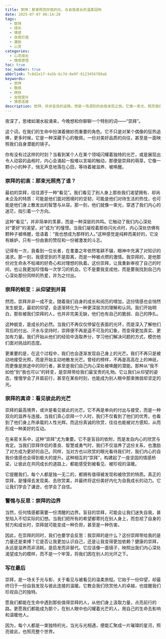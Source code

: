 ```yaml
---
title: 崇拜：那束照亮你我的光，与自我成长的温柔回响
date: 2025-07-07 06:14:28
tags:
  - 崇拜
  - 成长
  - 情感
  - 自我价值
  - 激励
  - 心灵
categories:
  - 心灵成长
  - 情感感悟
toc: true
toc_number: true
abbrlink: 7c8d2e1f-4a5b-6c7d-8e9f-0123456789ab
keywords:
  - 崇拜
  - 敬佩
  - 榜样
  - 自我提升
  - 情感连接
description: 崇拜，并非盲目的追随，而是一场深刻的自我发现之旅。它像一束光，照亮我们内心深处渴望抵达的远方，也温柔地提醒我们，每个人都拥有独特的光芒。这篇文章将带你走进崇拜的深层含义，探索它如何从仰望变为并肩，最终成为滋养我们生命、连接彼此的温暖力量。
---
```


夜深了，思绪如潮水般涌来，今晚想和你聊聊一个特别的词——“崇拜”。

这个词，在我们的生命中扮演着微妙而重要的角色。它不只是对某个偶像的狂热追捧，更多时候，它是一种深藏于心的敬佩，一份对美好品质的向往，甚至是一面映照我们自身潜能的镜子。

你有没有过这样的时刻？当看到某个人在某个领域闪耀着独特的光芒，或是展现出令人动容的品格时，内心会涌起一股难以言喻的触动，那便是崇拜的萌芽。它像一颗小小的种子，悄无声息地落在心田，等待着被滋养、被唤醒。

### 崇拜的初衷：那束光照亮了谁？

最初的崇拜，往往源于一种“看见”。我们看见了别人身上那些我们渴望拥有、却尚未企及的特质：可能是他们面对困境时的坚韧，可能是他们对待生活的热忱，也可能是他们身上散发出的智慧与从容。那一刻，他们就像一束光，穿透了我们内心的迷茫，指引着一个方向。

这种“看见”，并非简单的羡慕，而是一种深层的共鸣。它触动了我们内心深处对“更好”的渴望，对“成为”的憧憬。当我们凝视着那些闪光点时，内心深处仿佛有颗种子被唤醒，低语着：“我也想成为那样的人。”这种感觉是纯粹而美好的，它没有嫉妒，只有一份由衷的赞叹和一份被激发的斗志。

记得有一次，我看到一位长者，在耄耋之年依然笔耕不辍，眼神中充满了对知识的渴求。那一刻，我感受到的不是距离，而是一种被点燃的激情。我崇拜的，是他那份对生命永不枯竭的好奇心和对理想的执着。这份崇拜，让我重新审视了自己的时间，也让我更加珍惜每一次学习的机会。它不是要我变成他，而是要我找到自己内心深处那份同样的热爱，并为之付出。

### 崇拜的蜕变：从仰望到并肩

然而，崇拜并非一成不变。随着我们自身的成长和阅历的增加，这份情感也会悄然发生蜕变。最初的仰望，会逐渐转化为一种更深层次的理解和认同。我们开始明白，那些被我们崇拜的人，也并非完美无缺，他们也有自己的脆弱、自己的挣扎。

这种蜕变，是成长的必然。当我们不再仅仅停留在表面的光环，而是深入了解他们背后的付出、汗水与坚持时，崇拜便不再是遥不可及的幻象，而变得更加真实、更加有力量。我们开始从他们的经验中汲取养分，学习他们解决问题的方式，模仿他们面对挑战的态度。

更重要的是，在这个过程中，我们也会逐渐发现自己身上的光芒。我们不再只是被动地接受光照，而是开始主动地散发光芒。曾经的榜样，不再是高高在上的神祇，而更像是旅途中的同行者，甚至是我们自己内心深处被唤醒的潜能。那种从“我不如他”到“我也可以”的转变，是崇拜带给我们最宝贵的礼物。它让我们从仰望的姿态，慢慢学会了并肩前行，甚至在某些时刻，也能成为别人眼中那束微弱却坚定的光。

### 崇拜的真谛：看见彼此的光芒

崇拜的最高境界，或许是看见彼此的光芒。它不再是单向的付出与接受，而是一种双向的滋养与连接。当我们真心崇拜一个人时，我们不仅看到了他们的优秀，也看到了他们身上所承载的人性光辉。而这份真诚的欣赏，往往也能被对方感知，从而形成一种美好的互动。

在亲密关系中，这种“崇拜”尤为重要。它不是盲目的依附，而是发自内心的欣赏与肯定。当我们崇拜伴侣的善良、智慧或勇气时，我们不仅滋养了这份关系，也激励了对方成为更好的自己。同样，当对方也以欣赏的眼光看待我们时，我们内心的自我价值感也会得到极大的提升。这种相互的“崇拜”，构建起了一座坚固的情感桥梁，让彼此在共同成长的道路上，都能感受到被看见、被珍视的温暖。

它提醒我们，每个人都是独一无二的，都拥有值得被发现和被欣赏的特质。真正的崇拜，是懂得去发现美、去欣赏美，并最终将这份美好内化为自我成长的动力。它让我们学会了谦逊，也学会了自信。

### 警惕与反思：崇拜的边界

当然，任何情感都需要一份清醒的边界。盲目的崇拜，可能会让我们迷失自我，甚至陷入不切实际的幻想。当我们把所有的希望都寄托在别人身上，而忽视了自身的努力和成长时，崇拜就可能变成一种负担，甚至是一种伤害。

因此，在崇拜的同时，我们也要学会反思：我崇拜的是什么？这份崇拜带给我的是力量还是束缚？它是否让我更加认识自己，还是让我变得更加依赖？健康的崇拜，永远是滋养而非消耗，是启发而非替代。它应该像一面镜子，映照出我们内心深处渴望成为的模样，而不是一个牢笼，将我们困在别人的光环之下。

### 写在最后

崇拜，是一场关于光与影、关于看见与被看见的温柔旅程。它始于一份仰望，却最终归于一份自我发现与彼此连接的温暖。它教会我们欣赏他人的卓越，也提醒我们珍视自己的独特。

愿我们都能在生命中遇到那些值得崇拜的人，从他们身上汲取力量，点亮前行的路。更愿我们都能成为那个，在别人眼中也闪耀着光芒的人，用自己的生命去影响和温暖他人。

因为，每个人都是一束独特的光，当光与光相遇，便能汇聚成一片璀璨的星河，照亮彼此，也照亮整个世界。